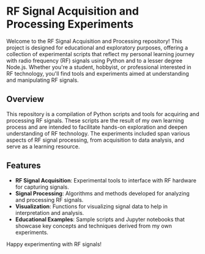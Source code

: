 # RF Signal Acquisition and Processing Experiments

Welcome to the RF Signal Acquisition and Processing repository! This project is designed for educational and exploratory purposes, offering a collection of experimental scripts that reflect my personal learning journey with radio frequency (RF) signals using Python and to a lesser degree Node.js. Whether you're a student, hobbyist, or professional interested in RF technology, you'll find tools and experiments aimed at understanding and manipulating RF signals.

## Overview

This repository is a compilation of Python scripts and tools for acquiring and processing RF signals. These scripts are the result of my own learning process and are intended to facilitate hands-on exploration and deepen understanding of RF technology. The experiments included span various aspects of RF signal processing, from acquisition to data analysis, and serve as a learning resource.

## Features

- **RF Signal Acquisition**: Experimental tools to interface with RF hardware for capturing signals.
- **Signal Processing**: Algorithms and methods developed for analyzing and processing RF signals.
- **Visualization**: Functions for visualizing signal data to help in interpretation and analysis.
- **Educational Examples**: Sample scripts and Jupyter notebooks that showcase key concepts and techniques derived from my own experiments.

Happy experimenting with RF signals!




